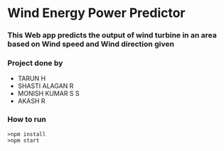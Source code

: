 # Wind Energy Power Predictor

### This Web app predicts the output of wind turbine in an area based on Wind speed and Wind direction given
### Project done by

<ul>
  <li>TARUN H</li>
  <li>SHASTI ALAGAN R</li>
  <li>MONISH KUMAR S S</li>
  <li>AKASH R</li>
</ul>

### How to run

    >npm install
    >npm start
